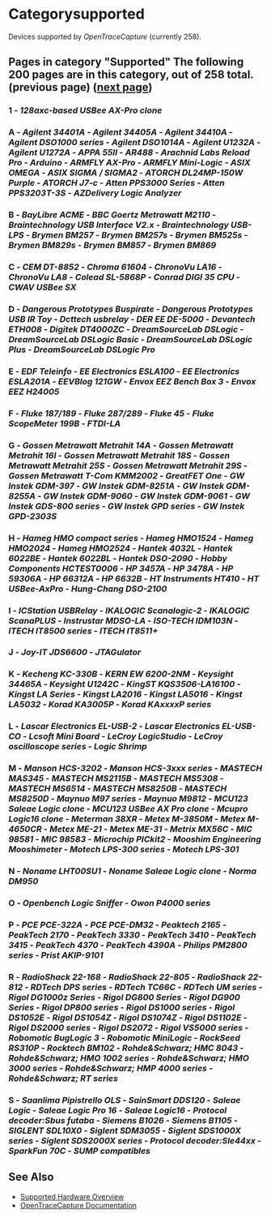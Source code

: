 # Categorysupported
Devices supported by *OpenTraceCapture* (currently 258).
## Pages in category "Supported" The following 200 pages are in this category, out of 258 total. (previous page) ([next page](https://OpenTraceLab.org/w/index.php?title=Category:Supported&pagefrom;=Sysclk+AX-Pro#mw-pages "Category:Supported"))
### 1 \- *128axc-based USBee AX-Pro clone*
### A \- *Agilent 34401A* \- *Agilent 34405A* \- *Agilent 34410A* \- *Agilent DSO1000 series* \- *Agilent DSO1014A* \- *Agilent U1232A* \- *Agilent U1272A* \- *APPA 55II* \- *AR488* \- *Arachnid Labs Reload Pro* \- *Arduino* \- *ARMFLY AX-Pro* \- *ARMFLY Mini-Logic* \- *ASIX OMEGA* \- *ASIX SIGMA / SIGMA2* \- *ATORCH DL24MP-150W Purple* \- *ATORCH J7-c* \- *Atten PPS3000 Series* \- *Atten PPS3203T-3S* \- *AZDelivery Logic Analyzer*
### B \- *BayLibre ACME* \- *BBC Goertz Metrawatt M2110* \- *Braintechnology USB Interface V2.x* \- *Braintechnology USB-LPS* \- *Brymen BM257* \- *Brymen BM257s* \- *Brymen BM525s* \- *Brymen BM829s* \- *Brymen BM857* \- *Brymen BM869*
### C \- *CEM DT-8852* \- *Chroma 61604* \- *ChronoVu LA16* \- *ChronoVu LA8* \- *Colead SL-5868P* \- *Conrad DIGI 35 CPU* \- *CWAV USBee SX*
### D \- *Dangerous Prototypes Buspirate* \- *Dangerous Prototypes USB IR Toy* \- *Dcttech usbrelay* \- *DER EE DE-5000* \- *Devantech ETH008* \- *Digitek DT4000ZC* \- *DreamSourceLab DSLogic* \- *DreamSourceLab DSLogic Basic* \- *DreamSourceLab DSLogic Plus* \- *DreamSourceLab DSLogic Pro*
### E \- *EDF Teleinfo* \- *EE Electronics ESLA100* \- *EE Electronics ESLA201A* \- *EEVBlog 121GW* \- *Envox EEZ Bench Box 3* \- *Envox EEZ H24005*
### F \- *Fluke 187/189* \- *Fluke 287/289* \- *Fluke 45* \- *Fluke ScopeMeter 199B* \- *FTDI-LA*
### G \- *Gossen Metrawatt Metrahit 14A* \- *Gossen Metrawatt Metrahit 16I* \- *Gossen Metrawatt Metrahit 18S* \- *Gossen Metrawatt Metrahit 25S* \- *Gossen Metrawatt Metrahit 29S* \- *Gossen Metrawatt T-Com KMM2002* \- *GreatFET One* \- *GW Instek GDM-397* \- *GW Instek GDM-8251A* \- *GW Instek GDM-8255A* \- *GW Instek GDM-9060* \- *GW Instek GDM-9061* \- *GW Instek GDS-800 series* \- *GW Instek GPD series* \- *GW Instek GPD-2303S*
### H \- *Hameg HMO compact series* \- *Hameg HMO1524* \- *Hameg HMO2024* \- *Hameg HMO2524* \- *Hantek 4032L* \- *Hantek 6022BE* \- *Hantek 6022BL* \- *Hantek DSO-2090* \- *Hobby Components HCTEST0006* \- *HP 3457A* \- *HP 3478A* \- *HP 59306A* \- *HP 66312A* \- *HP 6632B* \- *HT Instruments HT410* \- *HT USBee-AxPro* \- *Hung-Chang DSO-2100*
### I \- *ICStation USBRelay* \- *IKALOGIC Scanalogic-2* \- *IKALOGIC ScanaPLUS* \- *Instrustar MDSO-LA* \- *ISO-TECH IDM103N* \- *ITECH IT8500 series* \- *ITECH IT8511+*
### J \- *Joy-IT JDS6600* \- *JTAGulator*
### K \- *Kecheng KC-330B* \- *KERN EW 6200-2NM* \- *Keysight 34465A* \- *Keysight U1242C* \- *KingST KQS3506-LA16100* \- *Kingst LA Series* \- *Kingst LA2016* \- *Kingst LA5016* \- *Kingst LA5032* \- *Korad KA3005P* \- *Korad KAxxxxP series*
### L \- *Lascar Electronics EL-USB-2* \- *Lascar Electronics EL-USB-CO* \- *Lcsoft Mini Board* \- *LeCroy LogicStudio* \- *LeCroy oscilloscope series* \- *Logic Shrimp*
### M \- *Manson HCS-3202* \- *Manson HCS-3xxx series* \- *MASTECH MAS345* \- *MASTECH MS2115B* \- *MASTECH MS5308* \- *MASTECH MS6514* \- *MASTECH MS8250B* \- *MASTECH MS8250D* \- *Maynuo M97 series* \- *Maynuo M9812* \- *MCU123 Saleae Logic clone* \- *MCU123 USBee AX Pro clone* \- *Mcupro Logic16 clone* \- *Meterman 38XR* \- *Metex M-3850M* \- *Metex M-4650CR* \- *Metex ME-21* \- *Metex ME-31* \- *Metrix MX56C* \- *MIC 98581* \- *MIC 98583* \- *Microchip PICkit2* \- *Mooshim Engineering Mooshimeter* \- *Motech LPS-300 series* \- *Motech LPS-301*
### N \- *Noname LHT00SU1* \- *Noname Saleae Logic clone* \- *Norma DM950*
### O \- *Openbench Logic Sniffer* \- *Owon P4000 series*
### P \- *PCE PCE-322A* \- *PCE PCE-DM32* \- *Peaktech 2165* \- *PeakTech 2170* \- *PeakTech 3330* \- *PeakTech 3410* \- *PeakTech 3415* \- *PeakTech 4370* \- *PeakTech 4390A* \- *Philips PM2800 series* \- *Prist AKIP-9101*
### R \- *RadioShack 22-168* \- *RadioShack 22-805* \- *RadioShack 22-812* \- *RDTech DPS series* \- *RDTech TC66C* \- *RDTech UM series* \- *Rigol DG1000z Series* \- *Rigol DG800 Series* \- *Rigol DG900 Series* \- *Rigol DP800 series* \- *Rigol DS1000 series* \- *Rigol DS1052E* \- *Rigol DS1054Z* \- *Rigol DS1074Z* \- *Rigol DS1102E* \- *Rigol DS2000 series* \- *Rigol DS2072* \- *Rigol VS5000 series* \- *Robomotic BugLogic 3* \- *Robomotic MiniLogic* \- *RockSeed RS310P* \- *Rocktech BM102* \- *Rohde&Schwarz; HMC 8043* \- *Rohde&Schwarz; HMO 1002 series* \- *Rohde&Schwarz; HMO 3000 series* \- *Rohde&Schwarz; HMP 4000 series* \- *Rohde&Schwarz; RT series*
### S \- *Saanlima Pipistrello OLS* \- *SainSmart DDS120* \- *Saleae Logic* \- *Saleae Logic Pro 16* \- *Saleae Logic16* \- *Protocol decoder:Sbus futaba* \- *Siemens B1026* \- *Siemens B1105* \- *SIGLENT SDL10X0* \- *Siglent SDM3055* \- *Siglent SDS1000X series* \- *Siglent SDS2000X series* \- *Protocol decoder:Sle44xx* \- *SparkFun 70C* \- *SUMP compatibles*
## See Also
- [Supported Hardware Overview](../supported-hardware.md)
- [OpenTraceCapture Documentation](../../opentracecapture/overview.md)
